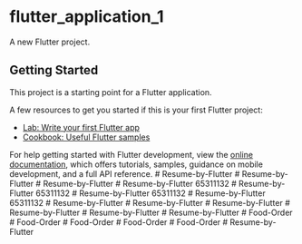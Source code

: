 # flutter_application_1

A new Flutter project.

## Getting Started

This project is a starting point for a Flutter application.

A few resources to get you started if this is your first Flutter project:

- [Lab: Write your first Flutter app](https://docs.flutter.dev/get-started/codelab)
- [Cookbook: Useful Flutter samples](https://docs.flutter.dev/cookbook)

For help getting started with Flutter development, view the
[online documentation](https://docs.flutter.dev/), which offers tutorials,
samples, guidance on mobile development, and a full API reference.
#   R e s u m e - b y - F l u t t e r  
 #   R e s u m e - b y - F l u t t e r  
 #   R e s u m e - b y - F l u t t e r  
 #   R e s u m e - b y - F l u t t e r   6 5 3 1 1 1 3 2    
 #   R e s u m e - b y - F l u t t e r   6 5 3 1 1 1 3 2    
 #   R e s u m e - b y - F l u t t e r   6 5 3 1 1 1 3 2    
 #   R e s u m e - b y - F l u t t e r   6 5 3 1 1 1 3 2    
 #   R e s u m e - b y - F l u t t e r  
 #   R e s u m e - b y - F l u t t e r  
 #   R e s u m e - b y - F l u t t e r  
 #   R e s u m e - b y - F l u t t e r  
 #   R e s u m e - b y - F l u t t e r  
 #   R e s u m e - b y - F l u t t e r  
 #   F o o d - O r d e r  
 #   F o o d - O r d e r  
 #   F o o d - O r d e r  
 #   F o o d - O r d e r  
 #   F o o d - O r d e r  
 #   R e s u m e - b y - F l u t t e r  
 